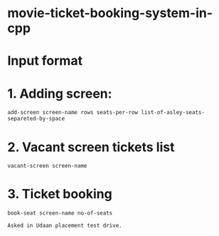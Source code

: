 # movie-ticket-booking-system-in-cpp

# Input format
  # 1. Adding screen:
    add-screen screen-name rows seats-per-row list-of-asley-seats-separeted-by-space
  
  # 2. Vacant screen tickets list
    vacant-screen screen-name
  
  # 3. Ticket booking
    book-seat screen-name no-of-seats
    
    Asked in Udaan placement test drive.

